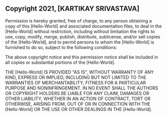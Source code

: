 ## Copyright 2021, [KARTIKAY SRIVASTAVA]

Permission is hereby granted, free of charge, to any person obtaining a copy of this [Hello-World] and associated documentation files, to deal in the [Hello-World] without restriction, including without limitation the rights to use, copy, modify, merge, publish, distribute, sublicense, and/or sell copies of the [Hello-World], and to permit persons to whom the [Hello-World] is furnished to do so, subject to the following conditions:

The above copyright notice and this permission notice shall be included in all copies or substantial portions of the [Hello-World].

THE [Hello-World] IS PROVIDED "AS IS", WITHOUT WARRANTY OF ANY KIND, EXPRESS OR IMPLIED, INCLUDING BUT NOT LIMITED TO THE WARRANTIES OF MERCHANTABILITY, FITNESS FOR A PARTICULAR PURPOSE AND NONINFRINGEMENT. IN NO EVENT SHALL THE AUTHORS OR COPYRIGHT HOLDERS BE LIABLE FOR ANY CLAIM, DAMAGES OR OTHER LIABILITY, WHETHER IN AN ACTION OF CONTRACT, TORT OR OTHERWISE, ARISING FROM, OUT OF OR IN CONNECTION WITH THE [Hello-World] OR THE USE OR OTHER DEALINGS IN THE [Hello-World].
